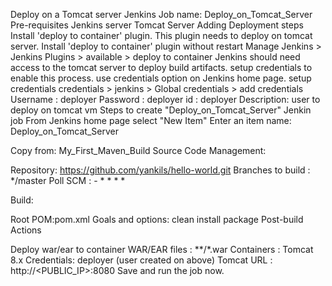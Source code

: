 Deploy on a Tomcat server
Jenkins Job name: Deploy_on_Tomcat_Server
Pre-requisites
Jenkins server
Tomcat Server
Adding Deployment steps
Install 'deploy to container' plugin. This plugin needs to deploy on tomcat server.
Install 'deploy to container' plugin without restart
Manage Jenkins > Jenkins Plugins > available > deploy to container
Jenkins should need access to the tomcat server to deploy build artifacts. setup credentials to enable this process. use credentials option on Jenkins home page.
setup credentials
credentials > jenkins > Global credentials > add credentials
Username : deployer
Password : deployer
id : deployer
Description: user to deploy on tomcat vm
Steps to create "Deploy_on_Tomcat_Server" Jenkin job
From Jenkins home page select "New Item"
Enter an item name: Deploy_on_Tomcat_Server

Copy from: My_First_Maven_Build
Source Code Management:

Repository: https://github.com/yankils/hello-world.git
Branches to build : */master
Poll SCM : - * * * *

Build:

Root POM:pom.xml
Goals and options: clean install package
Post-build Actions

Deploy war/ear to container
WAR/EAR files : **/*.war
Containers : Tomcat 8.x
Credentials: deployer (user created on above)
Tomcat URL : http://<PUBLIC_IP>:8080
Save and run the job now.
